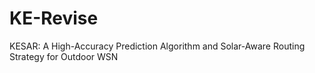 # KE-Revise
KESAR: A High-Accuracy Prediction Algorithm and Solar-Aware Routing Strategy for Outdoor WSN
